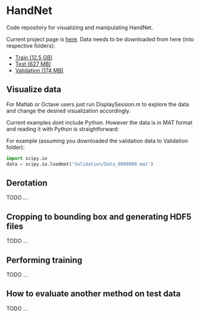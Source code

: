 # HandNet
Code repository for visualizing and manipulating HandNet.

Current project page is [here](http://www.cs.technion.ac.il/~twerd/HandNet/). 
Data needs to be downloaded from here (into respective folders):
* [Train (12.5 GB) ](https://www.dropbox.com/s/sd49tblm5xogyj9/TrainData.rar?dl=0)
* [Test (627 MB) ](https://www.dropbox.com/s/bthj3u5tn32in3t/TestData.zip?dl=0)
* [Validation (174 MB)](https://www.dropbox.com/s/idz39tjy829uian/ValidationData.zip?dl=0)

## Visualize data
For Matlab or Octave users just run DisplaySession.m to explore the data and change
the desired visualization accordingly. 

Current examples dont include Python. However the data is in MAT format
and reading it with Python is straightforward:

For example (assuming you downloaded the validation data to Validation folder):
```python
import scipy.io
data = scipy.io.loadmat('Validation/Data_0000000.mat')
```
## Derotation
TODO ...

## Cropping to bounding box and generating HDF5 files 
TODO ...

## Performing training 
TODO ...

## How to evaluate another method on test data
TODO ...


